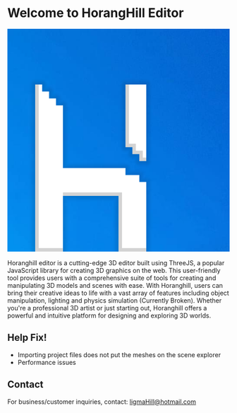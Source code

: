 # Welcome to HorangHill Editor
![HorangHill Editor Logo](https://raw.githubusercontent.com/HorangStudios/Editor/main/html/HorangHill.png)

Horanghill editor is a cutting-edge 3D editor built using ThreeJS, a popular JavaScript library for creating 3D graphics on the web. This user-friendly tool provides users with a comprehensive suite of tools for creating and manipulating 3D models and scenes with ease. With Horanghill, users can bring their creative ideas to life with a vast array of features including object manipulation, lighting and physics simulation (Currently Broken). Whether you're a professional 3D artist or just starting out, Horanghill offers a powerful and intuitive platform for designing and exploring 3D worlds.

## Help Fix!
- Importing project files does not put the meshes on the scene explorer
- Performance issues

## Contact
For business/customer inquiries, contact: ligmaHill@hotmail.com
